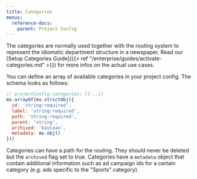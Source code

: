 ```yaml
---
title: Categories
menus:
  reference-docs:
    parent: Project Config
---
```


The categories are normally used together with the routing system to represent the idiomatic department structure in a newspaper. Read our [Setup Categories Guide]({{< ref "/enterprise/guides/activate-categories.md" >}}) for more infos on the actual use cases.

You can define an array of available categories in your project config. The schema looks as follows:

```js
// projectConfig.categories: [{...}]
ms.arrayOf(ms.strictObj({
  id: 'string:required',
  label: 'string:required',
  path: 'string:required',
  parent: 'string',
  archived: 'boolean',
  metadata: ms.obj()
}))
```

Categories can have a path for the routing.
They should never be deleted but the `archived` flag set to true.
Categories have a `metadata` object that contain additional information such as ad campaign ids for a certain category (e.g. ads specific to the "Sports" category).
